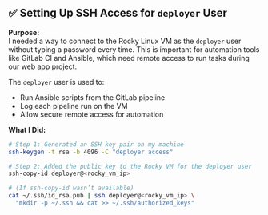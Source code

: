 ## ✅ Setting Up SSH Access for `deployer` User

**Purpose:**  
I needed a way to connect to the Rocky Linux VM as the `deployer` user without typing a password every time. This is important for automation tools like GitLab CI and Ansible, which need remote access to run tasks during our web app project.

The `deployer` user is used to:
- Run Ansible scripts from the GitLab pipeline
- Log each pipeline run on the VM
- Allow secure remote access for automation

**What I Did:**

```bash
# Step 1: Generated an SSH key pair on my machine
ssh-keygen -t rsa -b 4096 -C "deployer access"

# Step 2: Added the public key to the Rocky VM for the deployer user
ssh-copy-id deployer@<rocky_vm_ip>

# (If ssh-copy-id wasn’t available)
cat ~/.ssh/id_rsa.pub | ssh deployer@<rocky_vm_ip> \
  "mkdir -p ~/.ssh && cat >> ~/.ssh/authorized_keys"
```
